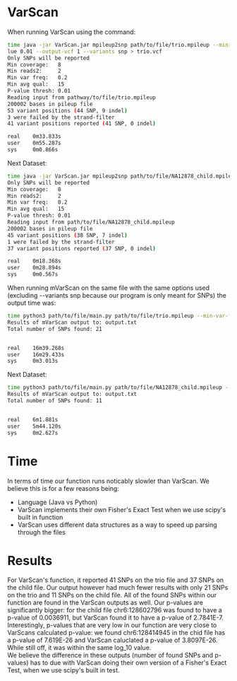 # VarScan
When running VarScan using the command:
```bash
time java -jar VarScan.jar mpileup2snp path/to/file/trio.mpileup --min-var-frequency 0.2 --min-freq-for-hom 0.8 --p-va
lue 0.01 --output-vcf 1 --variants snp > trio.vcf
Only SNPs will be reported
Min coverage:   8
Min reads2:     2
Min var freq:   0.2
Min avg qual:   15
P-value thresh: 0.01
Reading input from pathway/to/file/trio.mpileup
200002 bases in pileup file
53 variant positions (44 SNP, 9 indel)
3 were failed by the strand-filter
41 variant positions reported (41 SNP, 0 indel)

real    0m33.833s
user    0m55.287s
sys     0m0.866s
```
Next Dataset:
```bash
time java -jar VarScan.jar mpileup2snp path/to/file/NA12878_child.mpileup --min-var-frequency 0.2 --min-freq-for-hom 0.8 --p-value 0.01 --output-vcf 1 --variants snp > trio.vcf
Only SNPs will be reported
Min coverage:   8
Min reads2:     2
Min var freq:   0.2
Min avg qual:   15
P-value thresh: 0.01
Reading input from path/to/file/NA12878_child.mpileup
200002 bases in pileup file
45 variant positions (38 SNP, 7 indel)
1 were failed by the strand-filter
37 variant positions reported (37 SNP, 0 indel)

real    0m18.368s
user    0m28.894s
sys     0m0.567s
```
   
When running mVarScan on the same file with the same options used (excluding --variants snp because our program is only meant for SNPs) the output time was:
```bash
time python3 path/to/file/main.py path/to/file/trio.mpileup --min-var-frequency 0.2 --min-freq-for-hom 0.8 --pvalue 0.01 --out output.txt
Results of mVarScan output to: output.txt
Total number of SNPs found: 21


real    16m39.268s
user    16m29.433s
sys     0m3.013s
```
Next Dataset:
```bash
time python3 path/to/file/main.py path/to/file/NA12878_child.mpileup --min-var-frequency 0.2 --min-freq-for-hom 0.8 --pvalue 0.01 --out output.vcf
Results of mVarScan output to: output.txt
Total number of SNPs found: 11


real    6m1.881s
user    5m44.120s
sys     0m2.627s
```
  
  
# Time
In terms of time our function runs noticably slowler than VarScan. We believe this is for a few reasons being:   
* Language (Java vs Python)
* VarScan implements their own Fisher's Exact Test when we use scipy's built in function
* VarScan uses different data structures as a way to speed up parsing through the files

  
# Results
For VarScan's function, it reported 41 SNPs on the trio file and 37 SNPs on the child file. Our output however had much fewer results with only 21 SNPs on the trio and 11 SNPs on the child file. All of the found SNPs within our function are found in the VarScan outputs as well. Our p-values are significantly bigger: for the child file chr6:128602796 was found to have a p-value of 0.0036911, but VarScan found it to have a p-value of 2.7841E-7. Interestingly, p-values that are very low in our function are very close to VarScans calculated p-value: we found chr6:128414945 in the chid file has a p-value of 7.619E-26 and VarScan caluclated a p-value of 3.8097E-26. While still off, it was within the same log_10 value.   
We believe the difference in these outputs (number of found SNPs and p-values) has to due with VarScan doing their own version of a Fisher's Exact Test, when we use scipy's built in test.
